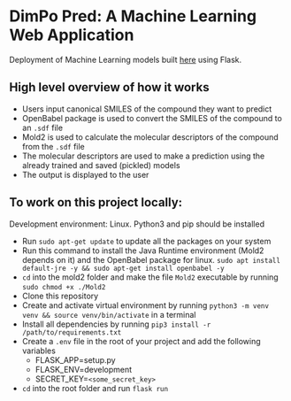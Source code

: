 # DimPo Pred: A Machine Learning Web Application
Deployment of Machine Learning models built [here](https://github.com/dopewevmond/fyp) using Flask.

## High level overview of how it works
* Users input canonical SMILES of the compound they want to predict
* OpenBabel package is used to convert the SMILES of the compound to an `.sdf` file
* Mold2 is used to calculate the molecular descriptors of the compound from the `.sdf` file
* The molecular descriptors are used to make a prediction using the already trained and saved (pickled) models
* The output is displayed to the user

## To work on this project locally:
Development environment: Linux. Python3 and pip should be installed
* Run `sudo apt-get update` to update all the packages on your system
* Run this command to install the Java Runtime environment (Mold2 depends on it) and the OpenBabel package for linux. `sudo apt install default-jre -y && sudo apt-get install openbabel -y`
* `cd` into the mold2 folder and make the file `Mold2` executable by running `sudo chmod +x ./Mold2`
* Clone this repository
* Create and activate virtual environment by running `python3 -m venv venv && source venv/bin/activate` in a terminal
* Install all dependencies by running `pip3 install -r /path/to/requirements.txt`
* Create a `.env` file in the root of your project and add the following variables
    * FLASK_APP=setup.py
    * FLASK_ENV=development
    * SECRET_KEY=`<some_secret_key>`
* `cd` into the root folder and run `flask run`

